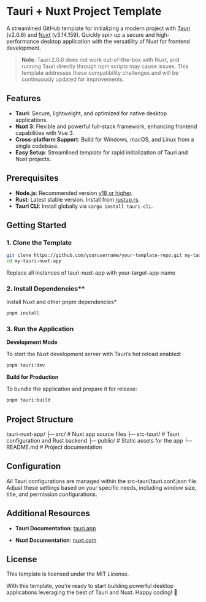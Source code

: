 # Tauri + Nuxt Project Template

A streamlined GitHub template for initializing a modern project with [Tauri](https://tauri.app/) (v2.0.6) and [Nuxt](https://nuxt.com/) (v3.14.159). Quickly spin up a secure and high-performance desktop application with the versatility of Nuxt for frontend development.

> **Note**: Tauri 2.0.6 does not work out-of-the-box with Nuxt, and running Tauri directly through npm scripts may cause issues. This template addresses these compatibility challenges and will be continuously updated for improvements.

## Features

- **Tauri**: Secure, lightweight, and optimized for native desktop applications.
- **Nuxt 3**: Flexible and powerful full-stack framework, enhancing frontend capabilities with Vue 3.
- **Cross-platform Support**: Build for Windows, macOS, and Linux from a single codebase.
- **Easy Setup**: Streamlined template for rapid initialization of Tauri and Nuxt projects.

## Prerequisites

- **Node.js**: Recommended version [v18 or higher](https://nodejs.org/en/).
- **Rust**: Latest stable version. Install from [rustup.rs](https://rustup.rs/).
- **Tauri CLI**: Install globally via `cargo install tauri-cli`.

## Getting Started

### 1. Clone the Template

```bash
git clone https://github.com/yourusername/your-template-repo.git my-tauri-nuxt-app
cd my-tauri-nuxt-app
```

Replace all instances of tauri-nuxt-app with your-target-app-name

### 2. Install Dependencies\*\*

Install Nuxt and other pnpm dependencies\*

```bash
pnpm install
```

### 3. Run the Application

**Development Mode**

To start the Nuxt development server with Tauri’s hot reload enabled:

```bash
pnpm tauri:dev
```

**Build for Production**

To bundle the application and prepare it for release:

```bash
pnpm tauri:build
```

## Project Structure

tauri-nuxt-app/
├─ src/ # Nuxt app source files
├─ src-tauri/ # Tauri configuration and Rust backend
├─ public/ # Static assets for the app
└─ README.md # Project documentation

## Configuration

All Tauri configurations are managed within the src-tauri/tauri.conf.json file. Adjust these settings based on your specific needs, including window size, title, and permission configurations.

## Additional Resources

- **Tauri Documentation**: [tauri.app](https://tauri.app/v2/)

- **Nuxt Documentation**: [nuxt.com](https://nuxt.com/docs/getting-started/introduction)

## License

This template is licensed under the MIT License.

With this template, you’re ready to start building powerful desktop applications leveraging the best of Tauri and Nuxt. Happy coding! 🎉
